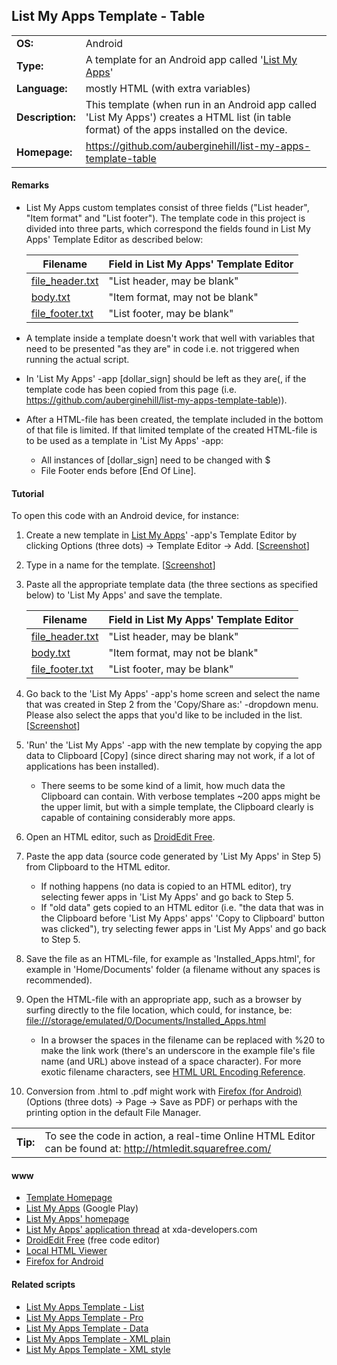 ## List My Apps Template - Table



|                    |                                                       |
|  -------------     |  -------------                                        |
|  **OS:**           |  Android                                              |
|  **Type:**         |  A template for an Android app called '[List My Apps](https://play.google.com/store/apps/details?id=de.onyxbits.listmyapps)'  |
|  **Language:**     |  mostly HTML (with extra variables)                   |
|  **Description:**  |  This template (when run in an Android app called 'List My Apps') creates a HTML list (in table format) of the apps installed on the device.  |
|  **Homepage:**     |	<https://github.com/auberginehill/list-my-apps-template-table>



#### Remarks 

- List My Apps custom templates consist of three fields ("List header", "Item format" and "List footer"). The template code in this project is divided into three parts, which correspond the fields found in List My Apps' Template Editor as described below: 

   |  Filename                            |  Field in List My Apps' Template Editor  |
   |  -------------                       |  -------------                           |
   |  [file_header.txt](file_header.txt)  |  "List header, may be blank"             |
   |  [body.txt](body.txt)                |  "Item format, may not be blank"         |
   |  [file_footer.txt](file_footer.txt)  |  "List footer, may be blank"             |

- A template inside a template doesn't work that well with variables that need to be presented "as they are" in code i.e. not triggered when running the actual script.

 - In 'List My Apps' -app [dollar_sign] should be left as they are(, if the template code has been copied from this page (i.e. <https://github.com/auberginehill/list-my-apps-template-table>)).

 - After a HTML-file has been created, the template included in the bottom of that file is limited. If that limited template of the created HTML-file is to be used as a template in 'List My Apps' -app:

    - All instances of [dollar_sign] need to be changed with $
    - File Footer ends before [End Of Line].
    


#### Tutorial

To open this code with an Android device, for instance:

1. Create a new template in [List My Apps](https://play.google.com/store/apps/details?id=de.onyxbits.listmyapps)' -app's Template Editor by clicking Options (three dots) &rarr; Template Editor &rarr; Add. [[Screenshot](http://groovyandroid.com/wp-content/uploads/2013/10/List-My-Apps-select-all.png)]
2. Type in a name for the template. [[Screenshot](http://groovyandroid.com/wp-content/uploads/2013/10/List-My-Apps-Template-Editor.png)]
3. Paste all the appropriate template data (the three sections as specified below) to 'List My Apps' and save the template.

   |  Filename                            |  Field in List My Apps' Template Editor  |
   |  -------------                       |  -------------                           |
   |  [file_header.txt](file_header.txt)  |  "List header, may be blank"             |
   |  [body.txt](body.txt)                |  "Item format, may not be blank"         |
   |  [file_footer.txt](file_footer.txt)  |  "List footer, may be blank"             |

4. Go back to the 'List My Apps' -app's home screen and select the name that was created in Step 2 from the 'Copy/Share as:' -dropdown menu. Please also select the apps that you'd like to be included in the list. [[Screenshot](http://groovyandroid.com/wp-content/uploads/2013/10/List-My-App-HTML-list.png)]
5. 'Run' the 'List My Apps' -app with the new template by copying the app data to Clipboard \[Copy\] (since direct sharing may not work, if a lot of applications has been installed).
   - There seems to be some kind of a limit, how much data the Clipboard can contain. With verbose templates ~200 apps might be the upper limit, but with a simple template, the Clipboard clearly is capable of containing considerably more apps.
6. Open an HTML editor, such as [DroidEdit Free](https://play.google.com/store/apps/details?id=com.aor.droidedit).
7. Paste the app data (source code generated by 'List My Apps' in Step 5) from Clipboard to the HTML editor.
   - If nothing happens (no data is copied to an HTML editor), try selecting fewer apps in 'List My Apps' and go back to Step 5.
   - If "old data" gets copied to an HTML editor (i.e. "the data that was in the Clipboard before 'List My Apps' apps' 'Copy to Clipboard' button was clicked"), try selecting fewer apps in 'List My Apps' and go back to Step 5.
8. Save the file as an HTML-file, for example as 'Installed_Apps.html', for example in 'Home/Documents' folder (a filename without any spaces is recommended).
9. Open the HTML-file with an appropriate app, such as a browser by surfing directly to the file location, which could, for instance, be: <file:///storage/emulated/0/Documents/Installed_Apps.html>
   - In a browser the spaces in the filename can be replaced with %20 to make the link work (there's an underscore in the example file's file name (and URL) above instead of a space character). For more exotic filename characters, see [HTML URL Encoding Reference](http://www.w3schools.com/tags/ref_urlencode.asp).
10. Conversion from .html to .pdf might work with [Firefox (for Android)](https://play.google.com/store/apps/details?id=org.mozilla.firefox) (Options (three dots) &rarr; Page &rarr; Save as PDF) or perhaps with the printing option in the default File Manager.
  
   |            |                                          |
   |  --------  |  -------------                           |
   |  **Tip:**  |  To see the code in action, a real-time Online HTML Editor can be found at: <http://htmledit.squarefree.com/>  |



#### www

- [Template Homepage](https://github.com/auberginehill/list-my-apps-template-table)
- [List My Apps](https://play.google.com/store/apps/details?id=de.onyxbits.listmyapps) (Google Play)
- [List My Apps' homepage](http://www.onyxbits.de/listmyapps)
- [List My Apps' application thread](http://forum.xda-developers.com/showthread.php?t=2460266) at xda-developers.com
- [DroidEdit Free](https://play.google.com/store/apps/details?id=com.aor.droidedit) (free code editor)
- [Local HTML Viewer](https://play.google.com/store/apps/details?id=jp.ne.shira.html.viewer)
- [Firefox for Android](https://play.google.com/store/apps/details?id=org.mozilla.firefox)

  

#### Related scripts

- [List My Apps Template - List](https://github.com/auberginehill/list-my-apps-template-list)
- [List My Apps Template - Pro](https://github.com/auberginehill/list-my-apps-template-pro)
- [List My Apps Template - Data](https://github.com/auberginehill/list-my-apps-template-data)
- [List My Apps Template - XML plain](https://github.com/auberginehill/list-my-apps-template-xml-plain)
- [List My Apps Template - XML style](https://github.com/auberginehill/list-my-apps-template-xml-style)
